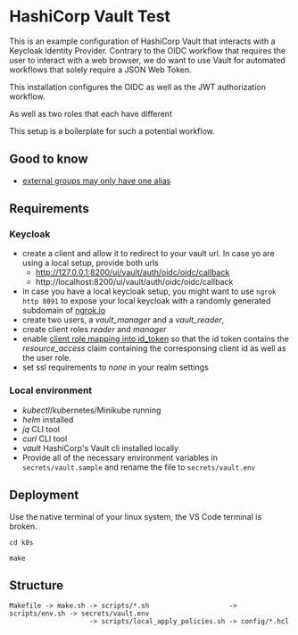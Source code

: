 

# HashiCorp Vault Test

This is an example configuration of HashiCorp Vault that interacts with a Keycloak Identity Provider. 
Contrary to the OIDC workflow that requires the user to interact with a web browser, we do want to use Vault for automated workflows that solely require a JSON Web Token.

This installation configures the OIDC as well as the JWT authorization workflow. 

As well as two roles that each have different 

This setup is a boilerplate for such a potential workflow. 

## Good to know
- [external groups may only have one alias](https://discuss.hashicorp.com/t/creating-group-aliases-does-not-create-them/24098)


## Requirements

### Keycloak
- create a client and allow it to redirect to your vault url. In case yo are using a local setup, provide both urls
    - http://127.0.0.1:8200/ui/vault/auth/oidc/oidc/callback
    - http://localhost:8200/ui/vault/auth/oidc/oidc/callback
- in case you have a local keycloak setup, you  might want to use `ngrok http 8091` to expose your local keycloak with a randomly generated subdomain of [ngrok.io](https://ngrok.io)
- create two users, a *vault_manager* and a *vault_reader*, 
- create client roles *reader* and *manager*
- enable [client role mapping into id_token](https://number1.co.za/using-keycloak-as-the-identifyprovider-to-login-to-hashicorp-vault/) so that the id token contains the *resource_access* claim containing the corresponsing client id as well as the user role.
- set ssl requirements to *none* in your realm settings 

### Local environment
- *kubectl*/kubernetes/Minikube running
- *helm* installed
- *jq* CLI tool
- *curl* CLI tool
- *vault* HashiCorp's Vault cli installed locally
- Provide all of the necessary environment variables in `secrets/vault.sample` and rename the file to `secrets/vault.env`


## Deployment

Use the native terminal of your linux system, the VS Code terminal is broken.
```
cd k8s

make

```

## Structure

```
Makefile -> make.sh -> scripts/*.sh                    -> scripts/env.sh -> secrets/vault.env
                    -> scripts/local_apply_policies.sh -> config/*.hcl
```